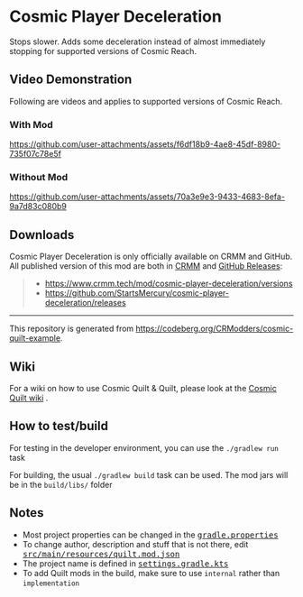 # Cosmic Player Deceleration

Stops slower. Adds some deceleration instead of almost immediately stopping for
supported versions of Cosmic Reach.

## Video Demonstration

Following are videos and applies to supported versions of Cosmic Reach.

### With Mod

https://github.com/user-attachments/assets/f6df18b9-4ae8-45df-8980-735f07c78e5f

### Without Mod

https://github.com/user-attachments/assets/70a3e9e3-9433-4683-8efa-9a7d83c080b9

## Downloads

Cosmic Player Deceleration is only officially available on CRMM and GitHub. All
published version of this mod are both in
[CRMM](https://www.crmm.tech/mod/cosmic-player-deceleration/versions) and [GitHub Releases](https://github.com/StartsMercury/cosmic-player-deceleration/releases):

> * <https://www.crmm.tech/mod/cosmic-player-deceleration/versions>
> * <https://github.com/StartsMercury/cosmic-player-deceleration/releases>

---

This repository is generated from
https://codeberg.org/CRModders/cosmic-quilt-example.

## Wiki

For a wiki on how to use Cosmic Quilt & Quilt, please look at the [Cosmic Quilt
wiki] .

## How to test/build

For testing in the developer environment, you can use the `./gradlew run` task

For building, the usual `./gradlew build` task can be used. The mod jars will be
in the `build/libs/` folder

## Notes
- Most project properties can be changed in the <tt>[gradle.properties]</tt>
- To change author, description and stuff that is not there, edit <tt>[src/main/resources/quilt.mod.json]</tt>
- The project name is defined in <tt>[settings.gradle.kts]</tt>
- To add Quilt mods in the build, make sure to use `internal` rather than `implementation`

[src/main/resources/quilt.mod.json]: src/main/resources/quilt.mod.json
[gradle.properties]: gradle.properties
[settings.gradle.kts]: settings.gradle.kts

[Cosmic Quilt wiki]: https://codeberg.org/CRModders/cosmic-quilt/wiki
